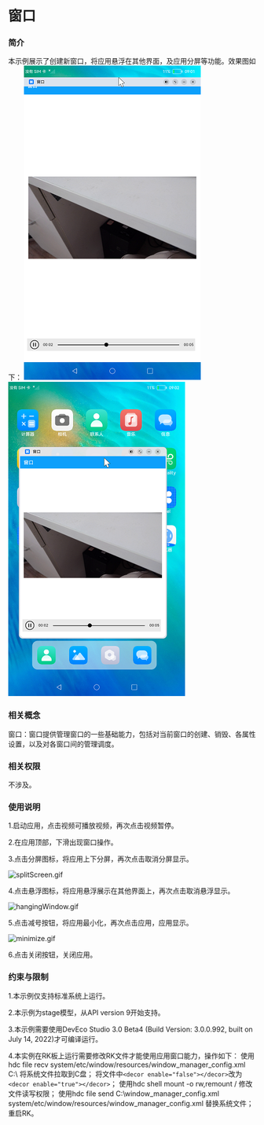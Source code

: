 # 窗口

### 简介

本示例展示了创建新窗口，将应用悬浮在其他界面，及应用分屏等功能。效果图如下：
![](screenshots/devices/index.png) ![](screenshots/devices/main.png)

### 相关概念

窗口：窗口提供管理窗口的一些基础能力，包括对当前窗口的创建、销毁、各属性设置，以及对各窗口间的管理调度。

### 相关权限

不涉及。

### 使用说明

1.启动应用，点击视频可播放视频，再次点击视频暂停。

2.在应用顶部，下滑出现窗口操作。

3.点击分屏图标，将应用上下分屏，再次点击取消分屏显示。

![splitScreen.gif](splitScreen.gif)

4.点击悬浮图标，将应用悬浮展示在其他界面上，再次点击取消悬浮显示。

![hangingWindow.gif](hangingWindow.gif)

5.点击减号按钮，将应用最小化，再次点击应用，应用显示。

![minimize.gif](minimize.gif)

6.点击关闭按钮，关闭应用。

### 约束与限制

1.本示例仅支持标准系统上运行。

2.本示例为stage模型，从API version 9开始支持。

3.本示例需要使用DevEco Studio 3.0 Beta4 (Build Version: 3.0.0.992, built on July 14, 2022)才可编译运行。

4.本实例在RK板上运行需要修改RK文件才能使用应用窗口能力，操作如下：
使用hdc file recv system/etc/window/resources/window_manager_config.xml C:\   将系统文件拉取到C盘；
将文件中```<decor enable="false"></decor>```改为```<decor enable="true"></decor>```；
使用hdc shell mount -o rw,remount /   修改文件读写权限；
使用hdc file send C:\window_manager_config.xml system/etc/window/resources/window_manager_config.xml   替换系统文件；
重启RK。